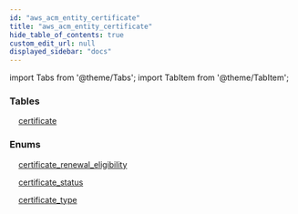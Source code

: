 ```yaml
---
id: "aws_acm_entity_certificate"
title: "aws_acm_entity_certificate"
hide_table_of_contents: true
custom_edit_url: null
displayed_sidebar: "docs"
---
```


import Tabs from '@theme/Tabs';
import TabItem from '@theme/TabItem';

<Tabs queryString="view">
  <TabItem value="components" label="Components" default>

### Tables

    [certificate](../../aws/tables/aws_acm_entity_certificate.Certificate)

### Enums
    [certificate_renewal_eligibility](../../aws/enums/aws_acm_entity_certificate.certificateRenewalEligibilityEnum)

    [certificate_status](../../aws/enums/aws_acm_entity_certificate.certificateStatusEnum)

    [certificate_type](../../aws/enums/aws_acm_entity_certificate.certificateTypeEnum)

</TabItem>
  <TabItem value="code-examples" label="Code examples">

</TabItem>
</Tabs>
